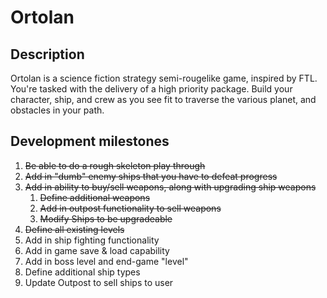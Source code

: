 # Ortolan

## Description
Ortolan is a science fiction strategy semi-rougelike game, inspired by FTL. You're tasked with the delivery of a high
priority package. Build your character, ship, and crew as you see fit to traverse the various
planet, and obstacles in your path.

## Development milestones
1. ~~Be able to do a rough skeleton play through~~
2. ~~Add in "dumb" enemy ships that you have to defeat progress~~
3. ~~Add in ability to buy/sell weapons, along with upgrading ship weapons~~
   1. ~~Define additional weapons~~
   2. ~~Add in outpost functionality to sell weapons~~
   3. ~~Modify Ships to be upgradeable~~
4. ~~Define all existing levels~~
5. Add in ship fighting functionality
6. Add in game save & load capability
7. Add in boss level and end-game "level"
8. Define additional ship types
9.  Update Outpost to sell ships to user
